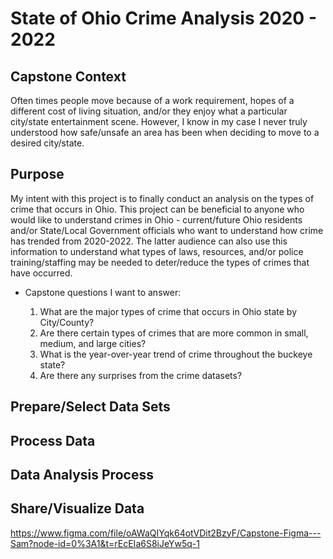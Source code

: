 # State of Ohio Crime Analysis 2020 - 2022

## Capstone Context

Often times people move because of a work requirement, hopes of a different cost of living situation, and/or they enjoy 
what a particular city/state entertainment scene. However, I know in my case I never truly understood 
how safe/unsafe an area has been when deciding to move to a desired city/state.

## Purpose

My intent with this project is to finally conduct an analysis on the types of crime that occurs in Ohio. This project can 
be beneficial to anyone who would like to understand crimes in Ohio - current/future Ohio residents and/or State/Local Government 
officials who want to understand how crime has trended from 2020-2022. The latter audience can also use this information to understand 
what types of laws, resources, and/or police training/staffing may be needed to deter/reduce the types of crimes that have occurred.

  - Capstone questions I want to answer:

    1. What are the major types of crime that occurs in Ohio state by City/County?
    2. Are there certain types of crimes that are more common in small, medium, and large cities?
    3. What is the year-over-year trend of crime throughout the buckeye state?
    4. Are there any surprises from the crime datasets?

## Prepare/Select Data Sets

## Process Data

## Data Analysis Process

## Share/Visualize Data


https://www.figma.com/file/oAWaQIYqk64otVDit2BzyF/Capstone-Figma---Sam?node-id=0%3A1&t=rEcEIa6S8iJeYw5q-1
